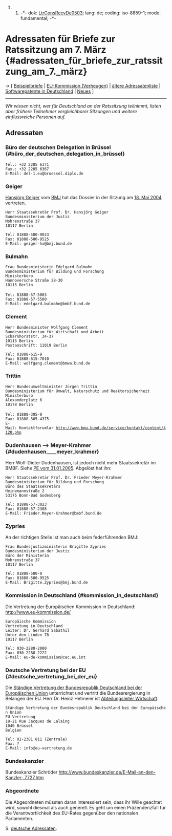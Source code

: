 1.  1.  -\*- dok: [LtrConsRecvDe0503](LtrConsRecvDe0503 "wikilink");
        lang: de; coding: iso-8859-1; mode: fundamental; -\*-

# Adressaten für Briefe zur Ratssitzung am 7. März {#adressaten_für_briefe_zur_ratssitzung_am_7._märz}

-\> \[ [ Beispielbriefe](LtrCons0503De "wikilink") \| [ EU-Kommission
(Verheugen)](ComDe "wikilink") \| [ ältere
Adressatenliste](LtrConsRecvDe0406De "wikilink") \| [ Softwarepatente in
Deutschland](SwpatdeDe "wikilink") \| [ Neues](SwpatcninoDe "wikilink")
\]

------------------------------------------------------------------------

*Wir wissen nicht, wer für Deutschland an der Ratssitzung teilnimmt,
listen aber frühere Teilnehmer vergleichbarer Sitzungen und weitere
einflussreiche Personen auf.*

## Adressaten

### Büro der deutschen Delegation in Brüssel {#büro_der_deutschen_delegation_in_brüssel}

`Tel.: +32 2285 6371`\
`Fax.: +32 2285 6367`\
`E-Mail: del-1.eu@bruessel.diplo.de`

### Geiger

[ Hansjörg Geiger](HansjoergGeigerDe "wikilink") vom [
BMJ](SwpatbmjDe "wikilink") hat das Dossier in der Sitzung am [18. Mai
2004](http://wiki.ffii.org/ConsDe040518De "wikilink") vertreten.

`Herr Staatssekretär Prof. Dr. Hansjörg Geiger`\
`Bundesministerium der Justiz`\
`Mohrenstraße 37`\
`10117 Berlin`

`Tel: 01888-580-9023`\
`Fax: 01888-580-9525 `\
`E-Mail: geiger-ha@bmj.bund.de`

### Bulmahn

`Frau Bundesministerin Edelgard Bulmahn`\
`Bundesministerium für Bildung und Forschung`\
`Ministerbüro`\
`Hannoversche Straße 28-30`\
`10115 Berlin`\
\
`Tel: 01888-57-5003`\
`Fax: 01888-57-5500`\
`E-Mail: edelgard.bulmahn@bmbf.bund.de`

### Clement

`Herr Bundesminister Wolfgang Clement`\
`Bundesministerium für Wirtschaft und Arbeit`\
`Scharnhorststr. 34-37 `\
`10115 Berlin `\
`Postanschrift: 11019 Berlin `

`Tel: 01888-615-9 `\
`Fax: 01888-615-7010`\
`E-Mail: wolfgang.clement@bmwa.bund.de`

### Trittin

`Herr Bundesumweltminister Jürgen Trittin`\
`Bundesministerium für Umwelt, Naturschutz und Reaktorsicherheit `\
`Ministerbüro`\
`Alexanderplatz 6`\
`10178 Berlin`\
\
`Tel: 01888-305-0`\
`Fax: 01888-305-4375`\
`E-Mail: Kontaktforumlar `[`http://www.bmu.bund.de/service/kontakt/content/4120.php`](http://www.bmu.bund.de/service/kontakt/content/4120.php)

### Dudenhausen \--\> Meyer-Krahmer {#dudenhausen____meyer_krahmer}

Herr Wolf-Dieter Dudenhausen, ist jedoch nicht mehr Staatssekretär im
BMBF. Siehe [PE vom
31.01.2005](http://www.bmbf.de/press/1372.php "wikilink"). Abgelöst hat
ihn:

`Herr Staatssekretär Prof. Dr. Frieder Meyer-Krahmer`\
`Bundesministerium für Bildung und Forschung`\
`Büro des Staatssekretärs`\
`Heinemannstraße 2`\
`53175 Bonn-Bad Godesberg`

`Tel: 01888-57-3023`\
`Fax: 01888-57-2308`\
`E-Mail: Frieder.Meyer-Krahmer@bmbf.bund.de`

### Zypries

An der richtigen Stelle ist man auch beim federführenden BMJ:

`Frau Bundesjustizministerin Brigitte Zypries`\
`Bundesministerium der Justiz`\
`Büro der Ministerin`\
`Mohrenstraße 37`\
`10117 Berlin`

`Tel: 01888-580-0`\
`Fax: 01888-580-9525 `\
`E-Mail: Brigitte.Zypries@bmj.bund.de`

### Kommission in Deutschland {#kommission_in_deutschland}

Die Vertretung der Europäischen Kommission in Deutschland:
<http://www.eu-kommission.de/>

`Europäische Kommission`\
`Vertretung in Deutschland`\
`Leiter: Dr. Gerhard Sabathil`\
`Unter den Linden 78`\
`10117 Berlin`

`Tel: 030-2280-2000`\
`Fax: 030-2280-2222`\
`E-Mail: eu-de-kommission@cec.eu.int`

### Deutsche Vertretung bei der EU {#deutsche_vertretung_bei_der_eu}

Die [Ständige Vertretung der Bundesrepublik Deutschland bei der
Europäischen Union](http://www.eu-vertretung.de/ "wikilink")
unterrichtet und vertritt die Bundesrergierung in Belangen der EU. Herr
Dr. Heinz Hetmeier ist [Abteilungsleiter
Wirtschaft](http://www.eu-vertretung.de/de/vertretung/abteilungen_referate/wirtschaft/aussenwirtschaftspolitik.php "wikilink").

`Ständige Vertretung der Bundesrepublik Deutschland bei der Europäischen Union`\
`EU-Vertretung`\
`19-21 Rue Jacques de Lalaing`\
`1040 Brüssel`\
`Belgien`

`Tel: 02-2381 811 (Zentrale)`\
`Fax: ?`\
`E-Mail: info@eu-vertretung.de`

### Bundeskanzler

Bundeskanzler Schröder
<http://www.bundeskanzler.de/E-Mail-an-den-Kanzler-.7727.htm>

### Abgeordnete

Die Abgeordneten müssten daran interessiert sein, dass ihr Wille
geachtet wird, sowohl diesmal als auch generell. Es geht um einen
Präzendenzfall für die Verantwortlichkeit des EU-Rates gegenüber den
nationalen Parlamenten.

S. [ deutsche Adressaten](SwpatdeDe "wikilink").

